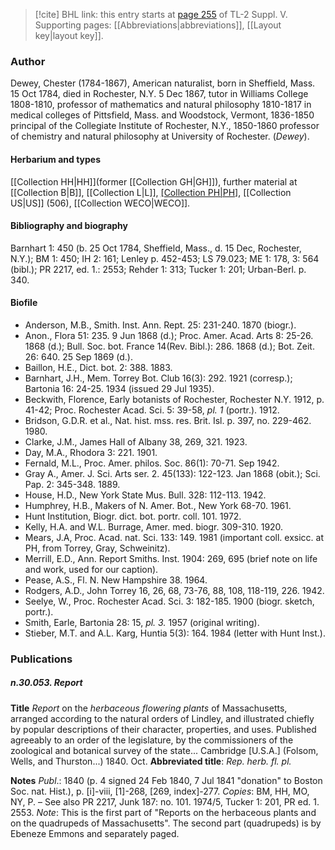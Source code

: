 > [!cite] BHL link: this entry starts at [page 255](https://www.biodiversitylibrary.org/item/103833#page/267/mode/1up) of TL-2 Suppl. V.
> Supporting pages: [[Abbreviations|abbreviations]], [[Layout key|layout key]].

### Author

Dewey, Chester (1784-1867), American naturalist, born in Sheffield, Mass. 15 Oct 1784, died in Rochester, N.Y. 5 Dec 1867, tutor in Williams College 1808-1810, professor of mathematics and natural philosophy 1810-1817 in medical colleges of Pittsfield, Mass. and Woodstock, Vermont, 1836-1850 principal of the Collegiate Institute of Rochester, N.Y., 1850-1860 professor of chemistry and natural philosophy at University of Rochester. (*Dewey*).

#### Herbarium and types

[[Collection HH|HH]](former [[Collection GH|GH]]), further material at [[Collection B|B]], [[Collection L|L]], [[Collection PH|PH]](Carex), [[Collection US|US]] (506), [[Collection WECO|WECO]].

#### Bibliography and biography

Barnhart 1: 450 (b. 25 Oct 1784, Sheffield, Mass., d. 15 Dec, Rochester, N.Y.); BM 1: 450; IH 2: 161; Lenley p. 452-453; LS 79.023; ME 1: 178, 3: 564 (bibl.); PR 2217, ed. 1.: 2553; Rehder 1: 313; Tucker 1: 201; Urban-Berl. p. 340.

#### Biofile

- Anderson, M.B., Smith. Inst. Ann. Rept. 25: 231-240. 1870 (biogr.).
- Anon., Flora 51: 235. 9 Jun 1868 (d.); Proc. Amer. Acad. Arts 8: 25-26. 1868 (d.); Bull. Soc. bot. France 14(Rev. Bibl.): 286. 1868 (d.); Bot. Zeit. 26: 640. 25 Sep 1869 (d.).
- Baillon, H.E., Dict. bot. 2: 388. 1883.
- Barnhart, J.H., Mem. Torrey Bot. Club 16(3): 292. 1921 (corresp.); Bartonia 16: 24-25. 1934 (issued 29 Jul 1935).
- Beckwith, Florence, Early botanists of Rochester, Rochester N.Y. 1912, p. 41-42; Proc. Rochester Acad. Sci. 5: 39-58, *pl. 1* (portr.). 1912.
- Bridson, G.D.R. et al., Nat. hist. mss. res. Brit. Isl. p. 397, no. 229-462. 1980.
- Clarke, J.M., James Hall of Albany 38, 269, 321. 1923.
- Day, M.A., Rhodora 3: 221. 1901.
- Fernald, M.L., Proc. Amer. philos. Soc. 86(1): 70-71. Sep 1942.
- Gray A., Amer. J. Sci. Arts ser. 2. 45(133): 122-123. Jan 1868 (obit.); Sci. Pap. 2: 345-348. 1889.
- House, H.D., New York State Mus. Bull. 328: 112-113. 1942.
- Humphrey, H.B., Makers of N. Amer. Bot., New York 68-70. 1961.
- Hunt Institution, Biogr. dict. bot. portr. coll. 101. 1972.
- Kelly, H.A. and W.L. Burrage, Amer. med. biogr. 309-310. 1920.
- Mears, J.A, Proc. Acad. nat. Sci. 133: 149. 1981 (important coll. exsicc. at PH, from Torrey, Gray, Schweinitz).
- Merrill, E.D., Ann. Report Smiths. Inst. 1904: 269, 695 (brief note on life and work, used for our caption).
- Pease, A.S., Fl. N. New Hampshire 38. 1964.
- Rodgers, A.D., John Torrey 16, 26, 68, 73-76, 88, 108, 118-119, 226. 1942.
- Seelye, W., Proc. Rochester Acad. Sci. 3: 182-185. 1900 (biogr. sketch, portr.).
- Smith, Earle, Bartonia 28: 15, *pl. 3.* 1957 (original writing).
- Stieber, M.T. and A.L. Karg, Huntia 5(3): 164. 1984 (letter with Hunt Inst.).

### Publications

##### n.30.053. Report

**Title**
*Report* on the *herbaceous flowering plants* of Massachusetts, arranged according to the natural orders of Lindley, and illustrated chiefly by popular descriptions of their character, properties, and uses. Published agreeably to an order of the legislature, by the commissioners of the zoological and botanical survey of the state... Cambridge \[U.S.A.\] (Folsom, Wells, and Thurston...) 1840. Oct.
**Abbreviated title**: *Rep. herb. fl. pl.*

**Notes**
*Publ*.: 1840 (p. 4 signed 24 Feb 1840, 7 Jul 1841 "donation" to Boston Soc. nat. Hist.), p. \[i\]-viii, \[1\]-268, \[269, index\]-277. *Copies*: BM, HH, MO, NY, P. – See also PR 2217, Junk 187: no. 101. 1974/5, Tucker 1: 201, PR ed. 1. 2553.
*Note*: This is the first part of "Reports on the herbaceous plants and on the quadrupeds of Massachusetts". The second part (quadrupeds) is by Ebeneze Emmons and separately paged.

